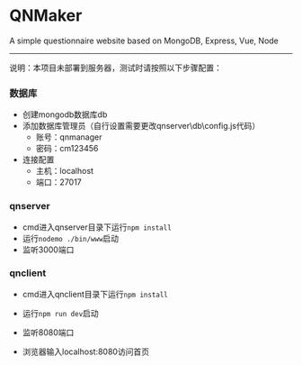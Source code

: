 # QNMaker
A simple questionnaire website based on MongoDB, Express, Vue, Node

---

说明：本项目未部署到服务器，测试时请按照以下步骤配置：

### 数据库

- 创建mongodb数据库db
- 添加数据库管理员（自行设置需要更改qnserver\db\config.js代码）
  - 账号：qnmanager
  - 密码：cm123456
- 连接配置
  - 主机：localhost
  - 端口：27017

### qnserver

- cmd进入qnserver目录下运行`npm install`
- 运行`nodemo ./bin/www`启动
- 监听3000端口

### qnclient

- cmd进入qnclient目录下运行`npm install`
- 运行`npm run dev`启动
- 监听8080端口

- 浏览器输入localhost:8080访问首页